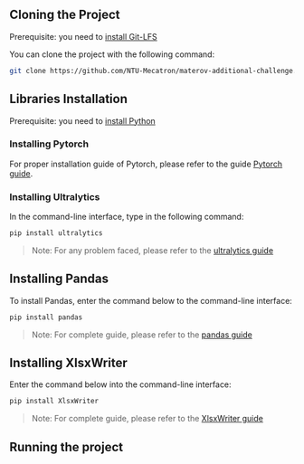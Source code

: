 ## Cloning the Project

Prerequisite: you need to [install Git-LFS](https://docs.github.com/en/repositories/working-with-files/managing-large-files/installing-git-large-file-storage)

You can clone the project with the following command:
```bash
git clone https://github.com/NTU-Mecatron/materov-additional-challenge.git
```

## Libraries Installation
Prerequisite: you need to [install Python](https://www.python.org/downloads/)

### Installing Pytorch
For proper installation guide of Pytorch, please refer to the guide [Pytorch guide](https://pytorch.org/get-started/locally/).

### Installing Ultralytics

In the command-line interface, type in the following command:
```bash
pip install ultralytics
```
> Note: For any problem faced, please refer to the [ultralytics guide](https://docs.ultralytics.com/quickstart/)

## Installing Pandas
To install Pandas, enter the command below to the command-line interface:
```bash
pip install pandas
```
> Note: For complete guide, please refer to the [pandas guide](https://pandas.pydata.org/docs/getting_started/install.html)

## Installing XlsxWriter
Enter the command below into the command-line interface:
```bash
pip install XlsxWriter
```
> Note: For complete guide, please refer to the [XlsxWriter guide](https://xlsxwriter.readthedocs.io/getting_started.html)

## Running the project

